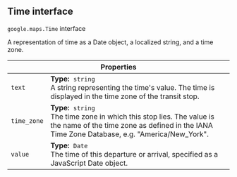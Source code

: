 <h2 id="Time"> Time interface </h2><p>
<code><span itemprop="path">google.maps</span>.<span itemprop="name">Time</span></code>
interface
</p><p>A representation of time as a Date object, a localized string, and a time zone.</p><div class="devsite-table-wrapper"><table class="properties responsive" summary="interface Time - Properties">
<thead>
<tr><th colspan="2">Properties</th>
</tr></thead>
<tbody>
<tr id="Time.text">
<td><code><span>text</span></code></td>
<td><div><strong>Type:</strong>&nbsp; <code>string</code></div>
<div class="desc">A string representing the time's value. The time is displayed in the time zone of the transit stop.</div></td>
</tr>
<tr id="Time.time_zone">
<td><code><span>time_zone</span></code></td>
<td><div><strong>Type:</strong>&nbsp; <code>string</code></div>
<div class="desc">The time zone in which this stop lies. The value is the name of the time zone as defined in the IANA Time Zone Database, e.g. "America/New_York".</div></td>
</tr>
<tr id="Time.value">
<td><code><span>value</span></code></td>
<td><div><strong>Type:</strong>&nbsp; <code>Date</code></div>
<div class="desc">The time of this departure or arrival, specified as a JavaScript Date object.</div></td>
</tr>
</tbody>
</table></div>